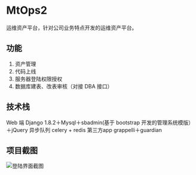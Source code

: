 # MtOps2
运维资产平台，针对公司业务特点开发的运维资产平台。

## 功能
1. 资产管理
2. 代码上线
3. 服务器登陆权限授权
4. 数据库建表、改表审核（对接 DBA 接口）

## 技术栈
Web 端
Django 1.8.2＋Mysql＋sbadmin(基于 bootstrap 开发的管理系统模版）＋jQuery
异步队列
celery + redis
第三方app
grappelli＋guardian

## 项目截图
![登陆界面截图](https://github.com/chenxc86/MtOps2/raw/master/static/imgs/QQ20160214-3.png)
